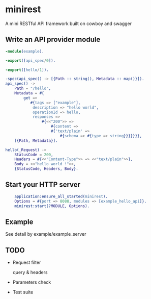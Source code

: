 # minirest

A mini RESTful API framework built on cowboy and swagger

## Write an API provider module

```erlang
-module(example).

-export([api_spec/0]).

-export([hello/1]).

-spec(api_spec() -> [{Path :: string(), Metadata :: map()}]).
api_spec() ->
    Path = "/hello",
    Metadata = #{
        get =>
           #{tags => ["example"],
            description => "hello world",
            operationId => hello,
            responses => 
                #{<<"200">> => 
                    #{content => 
                    #{'text/plain' =>
                        #{schema => #{type => string}}}}}}},
    [{Path, Metadata}].

hello(_Request) ->
    StatusCode = 200,
    Headers = #{<<"Content-Type">> => <<"text/plain">>},
    Body = <<"hello world !">>,
    {StatusCode, Headers, Body}.

```

## Start your HTTP server

```erlang
    application:ensure_all_started(minirest).
    Options = #{port => 8088, modules => [example_hello_api]}.
    minirest:start(?MODULE, Options).
```

## Example

See detail by example/example_server

## TODO

- Request filter

    query & headers

- Parameters check
  
- Test suite
